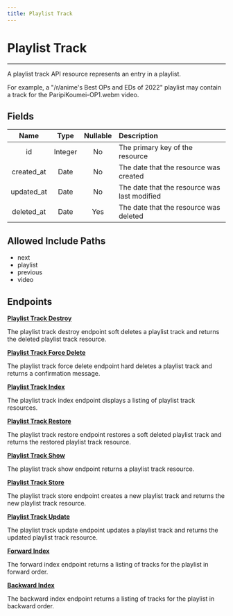 ```yaml
---
title: Playlist Track
---
```


# Playlist Track

---

A playlist track API resource represents an entry in a playlist.

For example, a "/r/anime's Best OPs and EDs of 2022" playlist may contain a track for the ParipiKoumei-OP1.webm video.

## Fields

|    Name    |  Type   | Nullable | Description                                  |
| :--------: | :-----: | :------: | :------------------------------------------- |
| id         | Integer | No       | The primary key of the resource              |
| created_at | Date    | No       | The date that the resource was created       |
| updated_at | Date    | No       | The date that the resource was last modified |
| deleted_at | Date    | Yes      | The date that the resource was deleted       |

## Allowed Include Paths

* next
* playlist
* previous
* video

## Endpoints

**[Playlist Track Destroy](/list/playlist/track/destroy/)**

The playlist track destroy endpoint soft deletes a playlist track and returns the deleted playlist track resource.

**[Playlist Track Force Delete](/list/playlist/track/forceDelete/)**

The playlist track force delete endpoint hard deletes a playlist track and returns a confirmation message.

**[Playlist Track Index](/list/playlist/track/index/)**

The playlist track index endpoint displays a listing of playlist track resources.

**[Playlist Track Restore](/list/playlist/track/restore/)**

The playlist track restore endpoint restores a soft deleted playlist track and returns the restored playlist track resource.

**[Playlist Track Show](/list/playlist/track/show/)**

The playlist track show endpoint returns a playlist track resource.

**[Playlist Track Store](/list/playlist/track/store/)**

The playlist track store endpoint creates a new playlist track and returns the new playlist track resource.

**[Playlist Track Update](/list/playlist/track/update/)**

The playlist track update endpoint updates a playlist track and returns the updated playlist track resource.

**[Forward Index](/list/playlist/track/forward/)**

The forward index endpoint returns a listing of tracks for the playlist in forward order.

**[Backward Index](/list/playlist/track/backward/)**

The backward index endpoint returns a listing of tracks for the playlist in backward order.